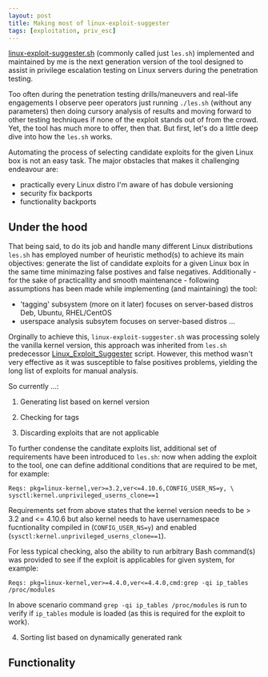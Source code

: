 ```yaml
---
layout: post
title: Making most of linux-exploit-suggester
tags: [exploitation, priv_esc]
---
```


[linux-exploit-suggester.sh](https://github.com/mzet-/linux-exploit-suggester) (commonly called just `les.sh`) implemented and maintained by me is the next generation version of the tool designed to assist in privilege escalation testing on Linux servers during the penetration testing.

Too often during the penetration testing drills/maneuvers and real-life engagements I observe peer operators just running `./les.sh` (without any parameters) then doing cursory analysis of results and moving forward to other testing techniques if none of the exploit stands out of from the crowd. Yet, the tool has much more to offer, then that. But first, let's do a little deep dive into how the `les.sh` works.

Automating the process of selecting candidate exploits for the given Linux box is not an easy task. The major obstacles that makes it challenging endeavour are:

- practically every Linux distro I'm aware of has dobule versioning
- security fix backports
- functionality backports

## Under the hood

That being said, to do its job and handle many different Linux distributions `les.sh` has employed number of heuristic method(s) to achieve its main objectives: generate the list of candidate exploits for a given Linux box in the same time minimazing false postives and false negatives. Additionally - for the sake of practicallity and smooth maintenance - following assumptions has been made while implementing (and maintaining) the tool:

- 'tagging' subsystem (more on it later) focuses on server-based distros Deb, Ubuntu, RHEL/CentOS
- userspace analysis subsytem focuses on server-based distros ...

Orginally to achieve this, `linux-exploit-suggester.sh` was processing solely the vanilla kernel version, this approach was inherited from `les.sh` predecessor [Linux_Exploit_Suggester](https://github.com/InteliSecureLabs/Linux_Exploit_Suggester) script. However, this method wasn't very effective as it was susceptible to false positives problems, yielding the long list of exploits for manual analysis.

So currently ...:

1. Generating list based on kernel version

2. Checking for tags

3. Discarding exploits that are not applicable

To further condense the canditate exploits list, additional set of requirements have been introduced to `les.sh`: now when adding the exploit to the tool, one can define additional conditions that are required to be met, for example:

```
Reqs: pkg=linux-kernel,ver>=3.2,ver<=4.10.6,CONFIG_USER_NS=y, \
sysctl:kernel.unprivileged_userns_clone==1 
```

Requirements set from above states that the kernel version needs to be > 3.2 and <= 4.10.6 but also kernel needs to have usernamespace fucntionality compiled in (`CONFIG_USER_NS=y`) and enabled (`sysctl:kernel.unprivileged_userns_clone==1`).

For less typical checking, also the ability to run arbitrary Bash command(s) was provided to see if the exploit is applicables for given system, for example:

    Reqs: pkg=linux-kernel,ver>=4.4.0,ver<=4.4.0,cmd:grep -qi ip_tables /proc/modules

In above scenario command `grep -qi ip_tables /proc/modules` is run to verify if `ip_tables` module is loaded (as this is required for the exploit to work).

4. Sorting list based on dynamically generated rank

## Functionality
